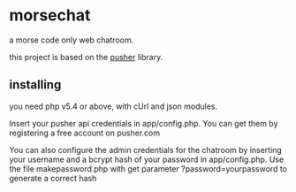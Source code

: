 # morsechat

a morse code only web chatroom.

this project is based on the [pusher](https://www.pusher.com) library.

## installing

you need php v5.4 or above, with cUrl and json modules.

Insert your pusher api credentials in app/config.php. You can get them by registering a free account on pusher.com

You can also configure the admin credentials for the chatroom by inserting your username and a bcrypt hash of your password
in app/config.php. Use the file makepassword.php with get parameter ?password=yourpassword  to generate a correct hash


